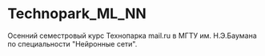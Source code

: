 # Technopark_ML_NN
Осенний семестровый курс Технопарка mail.ru в МГТУ им. Н.Э.Баумана по специальности "Нейронные сети".
